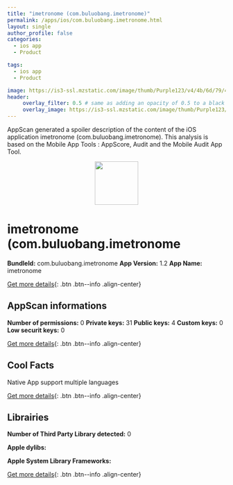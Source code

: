 ```yaml
---
title: "imetronome (com.buluobang.imetronome)"
permalink: /apps/ios/com.buluobang.imetronome.html
layout: single
author_profile: false
categories: 
  - ios app 
  - Product 

tags: 
  - ios app 
  - Product 

image: https://is3-ssl.mzstatic.com/image/thumb/Purple123/v4/4b/6d/79/4b6d7946-f4b6-b03a-afe1-0b46142828e5/AppIcon-0-1x_U007emarketing-0-0-85-220-0-4.png/512x512bb.jpg
header: 
     overlay_filter: 0.5 # same as adding an opacity of 0.5 to a black background
     overlay_image: https://is3-ssl.mzstatic.com/image/thumb/Purple123/v4/4b/6d/79/4b6d7946-f4b6-b03a-afe1-0b46142828e5/AppIcon-0-1x_U007emarketing-0-0-85-220-0-4.png/512x512bb.jpg
---
```

AppScan generated a spoiler description of the content of the iOS application imetronome (com.buluobang.imetronome). This analysis is based on the Mobile App Tools : AppScore, Audit and the Mobile Audit App Tool.

  
  
<div style="text-align: center;"><img src="https://is3-ssl.mzstatic.com/image/thumb/Purple123/v4/4b/6d/79/4b6d7946-f4b6-b03a-afe1-0b46142828e5/AppIcon-0-1x_U007emarketing-0-0-85-220-0-4.png/512x512bb.jpg" width="100" height="100"></div>  
  
# imetronome (com.buluobang.imetronome

**BundleId:** com.buluobang.imetronome
**App Version:** 1.2
**App Name:** imetronome


[Get more details](/pricing.html){: .btn .btn--info .align-center}  
  
## AppScan informations 

**Number of permissions:** 0
**Private keys:** 31
**Public keys:** 4
**Custom keys:** 0
**Low securit keys:** 0
  
[Get more details](/pricing.html){: .btn .btn--info .align-center}

## Cool Facts

Native App
support multiple languages
  
[Get more details](/pricing.html){: .btn .btn--info .align-center}

## Librairies 
**Number of Third Party Library detected:** 0

**Apple dylibs:**


**Apple System Library Frameworks:**


  
[Get more details](/pricing.html){: .btn .btn--info .align-center}

